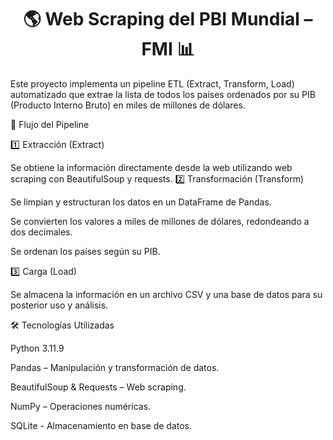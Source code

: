 <h1 align="center">🌎 Web Scraping del PBI Mundial – FMI 📊</h1>

Este proyecto implementa un pipeline ETL (Extract, Transform, Load) automatizado que extrae la lista de todos los países ordenados por su PIB (Producto Interno Bruto) en miles de millones de dólares.



🚀 Flujo del Pipeline

1️⃣ Extracción (Extract)

Se obtiene la información directamente desde la web utilizando web scraping con BeautifulSoup y requests.
2️⃣ Transformación (Transform)

Se limpian y estructuran los datos en un DataFrame de Pandas.

Se convierten los valores a miles de millones de dólares, redondeando a dos decimales.

Se ordenan los países según su PIB.

3️⃣ Carga (Load)

Se almacena la información en un archivo CSV y una base de datos para su posterior uso y análisis.

🛠 Tecnologías Utilizadas

Python 3.11.9

Pandas – Manipulación y transformación de datos.

BeautifulSoup & Requests – Web scraping.

NumPy – Operaciones numéricas.

SQLite - Almacenamiento en base de datos.

